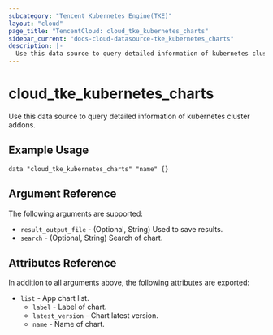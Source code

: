 ```yaml
---
subcategory: "Tencent Kubernetes Engine(TKE)"
layout: "cloud"
page_title: "TencentCloud: cloud_tke_kubernetes_charts"
sidebar_current: "docs-cloud-datasource-tke_kubernetes_charts"
description: |-
  Use this data source to query detailed information of kubernetes cluster addons.
---
```


# cloud_tke_kubernetes_charts

Use this data source to query detailed information of kubernetes cluster addons.

## Example Usage

```hcl
data "cloud_tke_kubernetes_charts" "name" {}
```

## Argument Reference

The following arguments are supported:

* `result_output_file` - (Optional, String) Used to save results.
* `search` - (Optional, String) Search of chart.

## Attributes Reference

In addition to all arguments above, the following attributes are exported:

* `list` - App chart list.
  * `label` - Label of chart.
  * `latest_version` - Chart latest version.
  * `name` - Name of chart.


